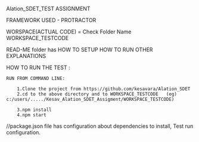 
Alation_SDET_TEST ASSIGNMENT

FRAMEWORK USED - PROTRACTOR

WORSPACE(ACTUAL CODE) = Check Folder Name WORKSPACE_TESTCODE  

READ-ME folder has 
           HOW TO SETUP
		   HOW TO RUN
		   OTHER EXPLANATIONS


HOW TO RUN THE TEST :

	RUN FROM COMMAND LINE:

		1.Clone the project from https://github.com/kesavara/Alation_SDET
		2.cd to the above directory and to WORKSPACE_TESTCODE   (eg) c:/users/...../Kesav_Alation_SDET_Assigment/WORKSPACE_TESTCODE)

		3.npm install
		4.npm start

//package.json file has configuration about dependencies to install, Test run configuration.
		